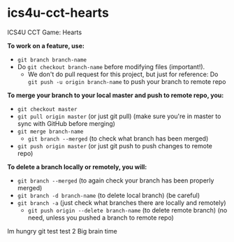 # ics4u-cct-hearts
ICS4U CCT Game: Hearts

__To work on a feature, use:__ 
* `git branch branch-name`
* Do `git checkout branch-name` before modifying files (important!).
  * We don't do pull request for this project, but just for reference: Do `git push -u origin branch-name` to push your branch to remote repo

__To merge your branch to your local master and push to remote repo, you:__
* `git checkout master`
* `git pull origin master` (or just git pull) (make sure you're in master to sync with GitHub before merging)
* `git merge branch-name`
  * `git branch --merged` (to check what branch has been merged)
* `git push origin master` (or just git push to push changes to remote repo)

__To delete a branch locally or remotely, you will:__
* `git branch --merged` (to again check your branch has been properly merged)
* `git branch -d branch-name` (to delete local branch) (be careful)
* `git branch -a` (just check what branches there are locally and remotely)
  * `git push origin --delete branch-name` (to delete remote branch) (no need, unless you pushed a branch to remote repo)

Im hungry 
  git test 
  test 2
  Big brain time